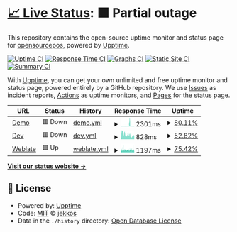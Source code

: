 # [📈 Live Status](https://status.opensourcepos.org): <!--live status--> **🟧 Partial outage**

This repository contains the open-source uptime monitor and status page for [opensourcepos](https://status.opensourcepos.org), powered by [Upptime](https://github.com/upptime/upptime).

[![Uptime CI](https://github.com/koj-co/upptime/workflows/Uptime%20CI/badge.svg)](https://github.com/koj-co/upptime/actions?query=workflow%3A%22Uptime+CI%22)
[![Response Time CI](https://github.com/koj-co/upptime/workflows/Response%20Time%20CI/badge.svg)](https://github.com/koj-co/upptime/actions?query=workflow%3A%22Response+Time+CI%22)
[![Graphs CI](https://github.com/koj-co/upptime/workflows/Graphs%20CI/badge.svg)](https://github.com/koj-co/upptime/actions?query=workflow%3A%22Graphs+CI%22)
[![Static Site CI](https://github.com/koj-co/upptime/workflows/Static%20Site%20CI/badge.svg)](https://github.com/koj-co/upptime/actions?query=workflow%3A%22Static+Site+CI%22)
[![Summary CI](https://github.com/koj-co/upptime/workflows/Summary%20CI/badge.svg)](https://github.com/koj-co/upptime/actions?query=workflow%3A%22Summary+CI%22)

With [Upptime](https://upptime.js.org), you can get your own unlimited and free uptime monitor and status page, powered entirely by a GitHub repository. We use [Issues](https://github.com/opensourcepos/opensourcepos/issues) as incident reports, [Actions](https://github.com/opensourcepos/opensourcepos/actions) as uptime monitors, and [Pages](https://status.opensourcepos.org) for the status page.

<!--start: status pages-->
<!-- This summary is generated by Upptime (https://github.com/upptime/upptime) -->
<!-- Do not edit this manually, your changes will be overwritten -->
<!-- prettier-ignore -->
| URL | Status | History | Response Time | Uptime |
| --- | ------ | ------- | ------------- | ------ |
| <img alt="" src="https://icons.duckduckgo.com/ip3/demo.opensourcepos.org.ico" height="13"> [Demo](https://demo.opensourcepos.org) | 🟥 Down | [demo.yml](https://github.com/opensourcepos/upptime/commits/HEAD/history/demo.yml) | <details><summary><img alt="Response time graph" src="./graphs/demo/response-time-week.png" height="20"> 2301ms</summary><br><a href="https://status.opensourcepos.org/history/demo"><img alt="Response time 1208" src="https://img.shields.io/endpoint?url=https%3A%2F%2Fraw.githubusercontent.com%2Fopensourcepos%2Fupptime%2FHEAD%2Fapi%2Fdemo%2Fresponse-time.json"></a><br><a href="https://status.opensourcepos.org/history/demo"><img alt="24-hour response time 819" src="https://img.shields.io/endpoint?url=https%3A%2F%2Fraw.githubusercontent.com%2Fopensourcepos%2Fupptime%2FHEAD%2Fapi%2Fdemo%2Fresponse-time-day.json"></a><br><a href="https://status.opensourcepos.org/history/demo"><img alt="7-day response time 2301" src="https://img.shields.io/endpoint?url=https%3A%2F%2Fraw.githubusercontent.com%2Fopensourcepos%2Fupptime%2FHEAD%2Fapi%2Fdemo%2Fresponse-time-week.json"></a><br><a href="https://status.opensourcepos.org/history/demo"><img alt="30-day response time 1671" src="https://img.shields.io/endpoint?url=https%3A%2F%2Fraw.githubusercontent.com%2Fopensourcepos%2Fupptime%2FHEAD%2Fapi%2Fdemo%2Fresponse-time-month.json"></a><br><a href="https://status.opensourcepos.org/history/demo"><img alt="1-year response time 1042" src="https://img.shields.io/endpoint?url=https%3A%2F%2Fraw.githubusercontent.com%2Fopensourcepos%2Fupptime%2FHEAD%2Fapi%2Fdemo%2Fresponse-time-year.json"></a></details> | <details><summary><a href="https://status.opensourcepos.org/history/demo">80.11%</a></summary><a href="https://status.opensourcepos.org/history/demo"><img alt="All-time uptime 95.82%" src="https://img.shields.io/endpoint?url=https%3A%2F%2Fraw.githubusercontent.com%2Fopensourcepos%2Fupptime%2FHEAD%2Fapi%2Fdemo%2Fuptime.json"></a><br><a href="https://status.opensourcepos.org/history/demo"><img alt="24-hour uptime 30.03%" src="https://img.shields.io/endpoint?url=https%3A%2F%2Fraw.githubusercontent.com%2Fopensourcepos%2Fupptime%2FHEAD%2Fapi%2Fdemo%2Fuptime-day.json"></a><br><a href="https://status.opensourcepos.org/history/demo"><img alt="7-day uptime 80.11%" src="https://img.shields.io/endpoint?url=https%3A%2F%2Fraw.githubusercontent.com%2Fopensourcepos%2Fupptime%2FHEAD%2Fapi%2Fdemo%2Fuptime-week.json"></a><br><a href="https://status.opensourcepos.org/history/demo"><img alt="30-day uptime 93.99%" src="https://img.shields.io/endpoint?url=https%3A%2F%2Fraw.githubusercontent.com%2Fopensourcepos%2Fupptime%2FHEAD%2Fapi%2Fdemo%2Fuptime-month.json"></a><br><a href="https://status.opensourcepos.org/history/demo"><img alt="1-year uptime 95.27%" src="https://img.shields.io/endpoint?url=https%3A%2F%2Fraw.githubusercontent.com%2Fopensourcepos%2Fupptime%2FHEAD%2Fapi%2Fdemo%2Fuptime-year.json"></a></details>
| <img alt="" src="https://icons.duckduckgo.com/ip3/dev.opensourcepos.org.ico" height="13"> [Dev](https://dev.opensourcepos.org) | 🟥 Down | [dev.yml](https://github.com/opensourcepos/upptime/commits/HEAD/history/dev.yml) | <details><summary><img alt="Response time graph" src="./graphs/dev/response-time-week.png" height="20"> 828ms</summary><br><a href="https://status.opensourcepos.org/history/dev"><img alt="Response time 1390" src="https://img.shields.io/endpoint?url=https%3A%2F%2Fraw.githubusercontent.com%2Fopensourcepos%2Fupptime%2FHEAD%2Fapi%2Fdev%2Fresponse-time.json"></a><br><a href="https://status.opensourcepos.org/history/dev"><img alt="24-hour response time 609" src="https://img.shields.io/endpoint?url=https%3A%2F%2Fraw.githubusercontent.com%2Fopensourcepos%2Fupptime%2FHEAD%2Fapi%2Fdev%2Fresponse-time-day.json"></a><br><a href="https://status.opensourcepos.org/history/dev"><img alt="7-day response time 828" src="https://img.shields.io/endpoint?url=https%3A%2F%2Fraw.githubusercontent.com%2Fopensourcepos%2Fupptime%2FHEAD%2Fapi%2Fdev%2Fresponse-time-week.json"></a><br><a href="https://status.opensourcepos.org/history/dev"><img alt="30-day response time 1228" src="https://img.shields.io/endpoint?url=https%3A%2F%2Fraw.githubusercontent.com%2Fopensourcepos%2Fupptime%2FHEAD%2Fapi%2Fdev%2Fresponse-time-month.json"></a><br><a href="https://status.opensourcepos.org/history/dev"><img alt="1-year response time 1260" src="https://img.shields.io/endpoint?url=https%3A%2F%2Fraw.githubusercontent.com%2Fopensourcepos%2Fupptime%2FHEAD%2Fapi%2Fdev%2Fresponse-time-year.json"></a></details> | <details><summary><a href="https://status.opensourcepos.org/history/dev">52.82%</a></summary><a href="https://status.opensourcepos.org/history/dev"><img alt="All-time uptime 87.08%" src="https://img.shields.io/endpoint?url=https%3A%2F%2Fraw.githubusercontent.com%2Fopensourcepos%2Fupptime%2FHEAD%2Fapi%2Fdev%2Fuptime.json"></a><br><a href="https://status.opensourcepos.org/history/dev"><img alt="24-hour uptime 30.03%" src="https://img.shields.io/endpoint?url=https%3A%2F%2Fraw.githubusercontent.com%2Fopensourcepos%2Fupptime%2FHEAD%2Fapi%2Fdev%2Fuptime-day.json"></a><br><a href="https://status.opensourcepos.org/history/dev"><img alt="7-day uptime 52.82%" src="https://img.shields.io/endpoint?url=https%3A%2F%2Fraw.githubusercontent.com%2Fopensourcepos%2Fupptime%2FHEAD%2Fapi%2Fdev%2Fuptime-week.json"></a><br><a href="https://status.opensourcepos.org/history/dev"><img alt="30-day uptime 70.43%" src="https://img.shields.io/endpoint?url=https%3A%2F%2Fraw.githubusercontent.com%2Fopensourcepos%2Fupptime%2FHEAD%2Fapi%2Fdev%2Fuptime-month.json"></a><br><a href="https://status.opensourcepos.org/history/dev"><img alt="1-year uptime 92.16%" src="https://img.shields.io/endpoint?url=https%3A%2F%2Fraw.githubusercontent.com%2Fopensourcepos%2Fupptime%2FHEAD%2Fapi%2Fdev%2Fuptime-year.json"></a></details>
| <img alt="" src="https://icons.duckduckgo.com/ip3/translate.opensourcepos.org.ico" height="13"> [Weblate](https://translate.opensourcepos.org) | 🟩 Up | [weblate.yml](https://github.com/opensourcepos/upptime/commits/HEAD/history/weblate.yml) | <details><summary><img alt="Response time graph" src="./graphs/weblate/response-time-week.png" height="20"> 1197ms</summary><br><a href="https://status.opensourcepos.org/history/weblate"><img alt="Response time 1216" src="https://img.shields.io/endpoint?url=https%3A%2F%2Fraw.githubusercontent.com%2Fopensourcepos%2Fupptime%2FHEAD%2Fapi%2Fweblate%2Fresponse-time.json"></a><br><a href="https://status.opensourcepos.org/history/weblate"><img alt="24-hour response time 1212" src="https://img.shields.io/endpoint?url=https%3A%2F%2Fraw.githubusercontent.com%2Fopensourcepos%2Fupptime%2FHEAD%2Fapi%2Fweblate%2Fresponse-time-day.json"></a><br><a href="https://status.opensourcepos.org/history/weblate"><img alt="7-day response time 1197" src="https://img.shields.io/endpoint?url=https%3A%2F%2Fraw.githubusercontent.com%2Fopensourcepos%2Fupptime%2FHEAD%2Fapi%2Fweblate%2Fresponse-time-week.json"></a><br><a href="https://status.opensourcepos.org/history/weblate"><img alt="30-day response time 1193" src="https://img.shields.io/endpoint?url=https%3A%2F%2Fraw.githubusercontent.com%2Fopensourcepos%2Fupptime%2FHEAD%2Fapi%2Fweblate%2Fresponse-time-month.json"></a><br><a href="https://status.opensourcepos.org/history/weblate"><img alt="1-year response time 1205" src="https://img.shields.io/endpoint?url=https%3A%2F%2Fraw.githubusercontent.com%2Fopensourcepos%2Fupptime%2FHEAD%2Fapi%2Fweblate%2Fresponse-time-year.json"></a></details> | <details><summary><a href="https://status.opensourcepos.org/history/weblate">75.42%</a></summary><a href="https://status.opensourcepos.org/history/weblate"><img alt="All-time uptime 99.80%" src="https://img.shields.io/endpoint?url=https%3A%2F%2Fraw.githubusercontent.com%2Fopensourcepos%2Fupptime%2FHEAD%2Fapi%2Fweblate%2Fuptime.json"></a><br><a href="https://status.opensourcepos.org/history/weblate"><img alt="24-hour uptime 76.12%" src="https://img.shields.io/endpoint?url=https%3A%2F%2Fraw.githubusercontent.com%2Fopensourcepos%2Fupptime%2FHEAD%2Fapi%2Fweblate%2Fuptime-day.json"></a><br><a href="https://status.opensourcepos.org/history/weblate"><img alt="7-day uptime 75.42%" src="https://img.shields.io/endpoint?url=https%3A%2F%2Fraw.githubusercontent.com%2Fopensourcepos%2Fupptime%2FHEAD%2Fapi%2Fweblate%2Fuptime-week.json"></a><br><a href="https://status.opensourcepos.org/history/weblate"><img alt="30-day uptime 93.95%" src="https://img.shields.io/endpoint?url=https%3A%2F%2Fraw.githubusercontent.com%2Fopensourcepos%2Fupptime%2FHEAD%2Fapi%2Fweblate%2Fuptime-month.json"></a><br><a href="https://status.opensourcepos.org/history/weblate"><img alt="1-year uptime 99.11%" src="https://img.shields.io/endpoint?url=https%3A%2F%2Fraw.githubusercontent.com%2Fopensourcepos%2Fupptime%2FHEAD%2Fapi%2Fweblate%2Fuptime-year.json"></a></details>

<!--end: status pages-->

[**Visit our status website →**](https://status.opensourcepos.org)

## 📄 License

- Powered by: [Upptime](https://github.com/upptime/upptime)
- Code: [MIT](./LICENSE) © [jekkos](https://github.com/jekkos)
- Data in the `./history` directory: [Open Database License](https://opendatacommons.org/licenses/odbl/1-0/)
